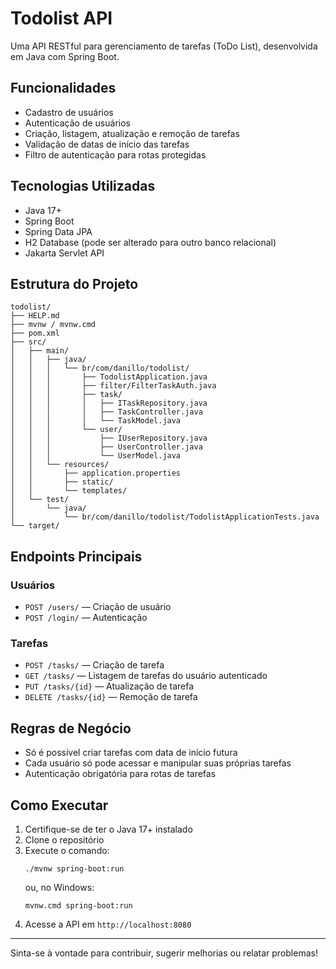 # Todolist API

Uma API RESTful para gerenciamento de tarefas (ToDo List), desenvolvida em Java com Spring Boot.

## Funcionalidades

- Cadastro de usuários
- Autenticação de usuários
- Criação, listagem, atualização e remoção de tarefas
- Validação de datas de início das tarefas
- Filtro de autenticação para rotas protegidas

## Tecnologias Utilizadas

- Java 17+
- Spring Boot
- Spring Data JPA
- H2 Database (pode ser alterado para outro banco relacional)
- Jakarta Servlet API

## Estrutura do Projeto

```
todolist/
├── HELP.md
├── mvnw / mvnw.cmd
├── pom.xml
├── src/
│   ├── main/
│   │   ├── java/
│   │   │   └── br/com/danillo/todolist/
│   │   │       ├── TodolistApplication.java
│   │   │       ├── filter/FilterTaskAuth.java
│   │   │       ├── task/
│   │   │       │   ├── ITaskRepository.java
│   │   │       │   ├── TaskController.java
│   │   │       │   └── TaskModel.java
│   │   │       └── user/
│   │   │           ├── IUserRepository.java
│   │   │           ├── UserController.java
│   │   │           └── UserModel.java
│   │   └── resources/
│   │       ├── application.properties
│   │       ├── static/
│   │       └── templates/
│   └── test/
│       └── java/
│           └── br/com/danillo/todolist/TodolistApplicationTests.java
└── target/
```

## Endpoints Principais

### Usuários
- `POST /users/` — Criação de usuário
- `POST /login/` — Autenticação

### Tarefas
- `POST /tasks/` — Criação de tarefa
- `GET /tasks/` — Listagem de tarefas do usuário autenticado
- `PUT /tasks/{id}` — Atualização de tarefa
- `DELETE /tasks/{id}` — Remoção de tarefa

## Regras de Negócio

- Só é possível criar tarefas com data de início futura
- Cada usuário só pode acessar e manipular suas próprias tarefas
- Autenticação obrigatória para rotas de tarefas

## Como Executar

1. Certifique-se de ter o Java 17+ instalado
2. Clone o repositório
3. Execute o comando:
   ```
   ./mvnw spring-boot:run
   ```
   ou, no Windows:
   ```
   mvnw.cmd spring-boot:run
   ```
4. Acesse a API em `http://localhost:8080`

---

Sinta-se à vontade para contribuir, sugerir melhorias ou relatar problemas!
